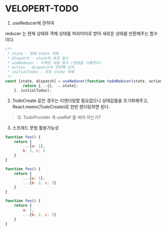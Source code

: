 # VELOPERT-TODO

1. useReducer에 관하여

reducer 는 현재 상태와 객체 상태를 파라미터로 받아 새로운 상태를 반환해주는 함수이다.

```js
/**
 * state - 현재 state 객체
 * dispatch - state의 변경 함수
 * useReducer - 리액트 내장 함수 (변경을 기록한다)
 * action - dispatch의 첫번째 인자
 * initialTodos - 최초 state 객체
 */
const [state, dispatch] = useReducer(function todoReducer(state, action) {
        return {...{}, ...state};
    }, initialTodos);

```

2. TodoCreate 같은 경우는 리렌더링할 필요없으니 상태값들을 초기화해주고,  
   React.memo(TodoCreate)로 한번 렌더링하면 된다.

> Q. TodoProvider 꼭 useRef 를 써야 하는가?

3. 스프레드 문법 활용가능성

```js
function foo() {
    return {
        ...{a: 1}, 
        b: 2, c: 3
    }
}

function foo() {
    return {
        ...{a: 1},
        ...{b: 2, c: 3}
    }
}

function foo() {
    return {
        a: 1,
        ...{b: 2, c: 3}
    }
}
```